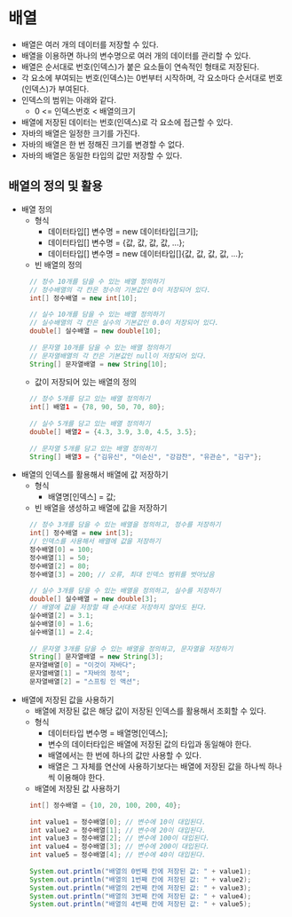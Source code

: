 # 배열
- 배열은 여러 개의 데이터를 저장할 수 있다.
- 배열을 이용하면 하나의 변수명으로 여러 개의 데이터를 관리할 수 있다.
- 배열은 순서대로 번호(인덱스)가 붙은 요소들이 연속적인 형태로 저장된다.
- 각 요소에 부여되는 번호(인덱스)는 0번부터 시작하며, 각 요소마다 순서대로 번호(인덱스)가 부여된다.
- 인덱스의 범위는 아래와 같다.
   + 0 <= 인덱스번호 < 배열의크기
- 배열에 저장된 데이터는 번호(인덱스)로 각 요소에 접근할 수 있다.
- 자바의 배열은 일정한 크기를 가진다.
- 자바의 배열은 한 번 정해진 크기를 변경할 수 없다.
- 자바의 배열은 동일한 타입의 값만 저장할 수 있다.

## 배열의 정의 및 활용
- 배열 정의
  + 형식
    * 데이터타입[] 변수명 = new 데이터타입[크기];
    * 데이터타입[] 변수명 = {값, 값, 값, 값, ...};
    * 데이터타입[] 변수명 = new 데이터타입[]{값, 값, 값, 값, ...};
  + 빈 배열의 정의
  ```java
    // 정수 10개를 담을 수 있는 배열 정의하기
    // 정수배열의 각 칸은 정수의 기본값인 0이 저장되어 있다.
    int[] 정수배열 = new int[10];      
    
    // 실수 10개를 담을 수 있는 배열 정의하기
    // 실수배열의 각 칸은 실수의 기본값인 0.0이 저장되어 있다.
    double[] 실수배열 = new double[10]; 
    
    // 문자열 10개를 담을 수 있는 배열 정의하기
    // 문자열배열의 각 칸은 기본값인 null이 저장되어 있다.
    String[] 문자열배열 = new String[10];
  ```
  + 값이 저장되어 있는 배열의 정의
  ```java
    // 정수 5개를 담고 있는 배열 정의하기
    int[] 배열1 = {78, 90, 50, 70, 80};
    
    // 실수 5개를 담고 있는 배열 정의하기
    double[] 배열2 = {4.3, 3.9, 3.0, 4.5, 3.5};
    
    // 문자열 5개를 담고 있는 배열 정의하기
    String[] 배열3 = {"김유신", "이순신", "강감찬", "유관순", "김구"};
  ```
- 배열의 인덱스를 활용해서 배열에 값 저장하기
  + 형식
    * 배열명[인덱스] = 값;
  + 빈 배열을 생성하고 배열에 값을 저장하기
  ```java
    // 정수 3개를 담을 수 있는 배열을 정의하고, 정수를 저장하기
    int[] 정수배열 = new int[3];
    // 인덱스를 사용해서 배열에 값을 저장하기
    정수배열[0] = 100;
    정수배열[1] = 50;
    정수배열[2] = 80;
    정수배열[3] = 200; // 오류, 최대 인덱스 범위를 벗아났음
    
    // 실수 3개를 담을 수 있는 배열을 정의하고, 실수를 저장하기
    double[] 실수배열 = new double[3];
    // 배열에 값을 저장할 때 순서대로 저장하지 않아도 된다.
    실수배열[2] = 3.1;
    실수배열[0] = 1.6;
    실수배열[1] = 2.4;
    
    // 문자열 3개를 담을 수 있는 배열을 정의하고, 문자열을 저장하기
    String[] 문자열배열 = new String[3];
    문자열배열[0] = "이것이 자바다";
    문자열배열[1] = "자바의 정석";
    문자열배열[2] = "스프링 인 액션";
  ```
- 배열에 저장된 값을 사용하기
  + 배열에 저장된 값은 해당 값이 저장된 인덱스를 활용해서 조회할 수 있다.
  + 형식
    * 데이터타입 변수명 = 배열명[인덱스];
    * 변수의 데이터타입은 배열에 저장된 값의 타입과 동일해야 한다.
    * 배열에서는 한 번에 하나의 값만 사용할 수 있다.
    * 배열은 그 자체를 연산에 사용하기보다는 배열에 저장된 값을 하나씩 하나씩 이용해야 한다.
  + 배열에 저장된 값 사용하기
  ```java
    int[] 정수배열 = {10, 20, 100, 200, 40};
    
    int value1 = 정수배열[0]; // 변수에 10이 대입된다.
    int value2 = 정수배열[1]; // 변수에 20이 대입된다.
    int value3 = 정수배열[2]; // 변수에 100이 대입된다.
    int value4 = 정수배열[3]; // 변수에 200이 대입된다.
    int value5 = 정수배열[4]; // 변수에 40이 대입된다.
    
    System.out.println("배열의 0번째 칸에 저장된 값: " + value1);  
    System.out.println("배열의 1번째 칸에 저장된 값: " + value2);
    System.out.println("배열의 2번째 칸에 저장된 값: " + value3);
    System.out.println("배열의 3번째 칸에 저장된 값: " + value4);
    System.out.println("배열의 4번째 칸에 저장된 값: " + value5);
  ```
